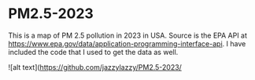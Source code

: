# PM2.5-2023

This is a map of PM 2.5 pollution in 2023 in USA. Source is the EPA API at https://www.epa.gov/data/application-programming-interface-api. I have included the code that I used to get the data as well.

![alt text](https://github.com/jazzylazzy/PM2.5-2023/

